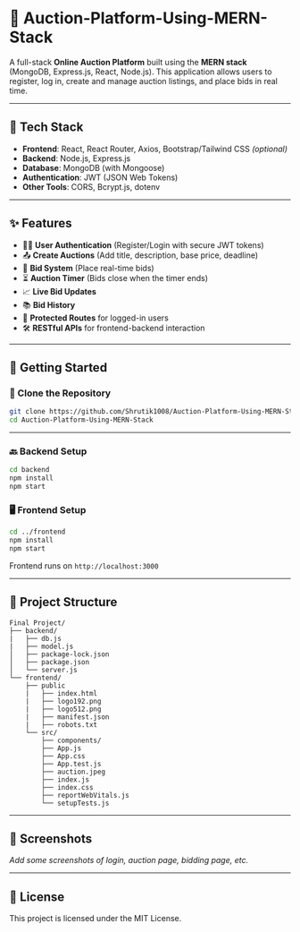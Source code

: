 
# 🎯 Auction-Platform-Using-MERN-Stack

A full-stack **Online Auction Platform** built using the **MERN stack** (MongoDB, Express.js, React, Node.js). This application allows users to register, log in, create and manage auction listings, and place bids in real time.

---

## 🔧 Tech Stack

- **Frontend**: React, React Router, Axios, Bootstrap/Tailwind CSS *(optional)*
- **Backend**: Node.js, Express.js
- **Database**: MongoDB (with Mongoose)
- **Authentication**: JWT (JSON Web Tokens)
- **Other Tools**: CORS, Bcrypt.js, dotenv

---

## ✨ Features

- 🧑‍💼 **User Authentication** (Register/Login with secure JWT tokens)
- 📤 **Create Auctions** (Add title, description, base price, deadline)
- 💸 **Bid System** (Place real-time bids)
- ⏳ **Auction Timer** (Bids close when the timer ends)
- 📈 **Live Bid Updates**
- 📚 **Bid History**
- 🔐 **Protected Routes** for logged-in users
- 🛠️ **RESTful APIs** for frontend-backend interaction

---

## 🚀 Getting Started

### 🔁 Clone the Repository

```bash
git clone https://github.com/Shrutik1008/Auction-Platform-Using-MERN-Stack.git
cd Auction-Platform-Using-MERN-Stack
```

---

### 🔙 Backend Setup

```bash
cd backend
npm install
npm start
```

### 🖥️ Frontend Setup

```bash
cd ../frontend
npm install
npm start
```

Frontend runs on `http://localhost:3000`

---

## 📁 Project Structure

```
Final Project/
├── backend/
|   ├── db.js
|   ├── model.js
│   ├── package-lock.json
│   ├── package.json
│   └── server.js
└── frontend/
    ├── public
    |   ├── index.html
    |   ├── logo192.png
    |   ├── logo512.png
    |   ├── manifest.json
    |   ├── robots.txt
    └── src/
        ├── components/
        ├── App.js
        ├── App.css
        ├── App.test.js
        ├── auction.jpeg
        ├── index.js
        ├── index.css
        ├── reportWebVitals.js
        └── setupTests.js

```

---

## 📸 Screenshots

_Add some screenshots of login, auction page, bidding page, etc._

---

## 📜 License

This project is licensed under the MIT License.
